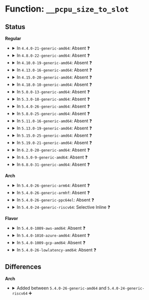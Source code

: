 # Function: <code>__pcpu_size_to_slot</code>

## Status
<b>Regular</b>
<ul>
<li>
<details>
<summary>In <code>4.4.0-21-generic-amd64</code>: Absent ❓</summary>

```json
{
  "name": "__pcpu_size_to_slot",
  "collision_type": "Unique Static",
  "inline_type": "Full",
  "funcs": [
    {
      "addr": 18446744071580614733,
      "name": "__pcpu_size_to_slot",
      "external": false,
      "loc": "mm/percpu.c:205",
      "file": "mm/percpu.c",
      "inline": "not declared, inlined",
      "caller_inline": [
        "mm/percpu.c:pcpu_chunk_relocate",
        "mm/percpu.c:pcpu_free_area",
        "mm/percpu.c:pcpu_alloc_area",
        "mm/percpu.c:pcpu_alloc",
        "mm/percpu.c:pcpu_balance_workfn",
        "mm/percpu.c:pcpu_setup_first_chunk"
      ],
      "caller_func": []
    }
  ],
  "symbols": []
}
```
</details>
</li>
<li>
<details>
<summary>In <code>4.8.0-22-generic-amd64</code>: Absent ❓</summary>

```json
{
  "name": "__pcpu_size_to_slot",
  "collision_type": "Unique Static",
  "inline_type": "Full",
  "funcs": [
    {
      "addr": 18446744071580724215,
      "name": "__pcpu_size_to_slot",
      "external": false,
      "loc": "mm/percpu.c:210",
      "file": "mm/percpu.c",
      "inline": "not declared, inlined",
      "caller_inline": [
        "mm/percpu.c:pcpu_balance_workfn",
        "mm/percpu.c:pcpu_alloc",
        "mm/percpu.c:pcpu_free_area",
        "mm/percpu.c:pcpu_alloc_area",
        "mm/percpu.c:pcpu_chunk_relocate",
        "mm/percpu.c:pcpu_setup_first_chunk"
      ],
      "caller_func": []
    }
  ],
  "symbols": []
}
```
</details>
</li>
<li>
<details>
<summary>In <code>4.10.0-19-generic-amd64</code>: Absent ❓</summary>

```json
{
  "name": "__pcpu_size_to_slot",
  "collision_type": "Unique Static",
  "inline_type": "Full",
  "funcs": [
    {
      "addr": 18446744071580790039,
      "name": "__pcpu_size_to_slot",
      "external": false,
      "loc": "mm/percpu.c:210",
      "file": "mm/percpu.c",
      "inline": "not declared, inlined",
      "caller_inline": [
        "mm/percpu.c:pcpu_balance_workfn",
        "mm/percpu.c:pcpu_alloc",
        "mm/percpu.c:pcpu_free_area",
        "mm/percpu.c:pcpu_alloc_area",
        "mm/percpu.c:pcpu_chunk_relocate",
        "mm/percpu.c:pcpu_setup_first_chunk"
      ],
      "caller_func": []
    }
  ],
  "symbols": []
}
```
</details>
</li>
<li>
<details>
<summary>In <code>4.13.0-16-generic-amd64</code>: Absent ❓</summary>

```json
{
  "name": "__pcpu_size_to_slot",
  "collision_type": "Unique Static",
  "inline_type": "Full",
  "funcs": [
    {
      "addr": 18446744071580829458,
      "name": "__pcpu_size_to_slot",
      "external": false,
      "loc": "mm/percpu.c:197",
      "file": "mm/percpu.c",
      "inline": "not declared, inlined",
      "caller_inline": [
        "mm/percpu.c:pcpu_balance_workfn",
        "mm/percpu.c:pcpu_alloc",
        "mm/percpu.c:pcpu_free_area",
        "mm/percpu.c:pcpu_alloc_area",
        "mm/percpu.c:pcpu_chunk_relocate",
        "mm/percpu.c:pcpu_setup_first_chunk"
      ],
      "caller_func": []
    }
  ],
  "symbols": []
}
```
</details>
</li>
<li>
<details>
<summary>In <code>4.15.0-20-generic-amd64</code>: Absent ❓</summary>

```json
{
  "name": "__pcpu_size_to_slot",
  "collision_type": "Unique Static",
  "inline_type": "Full",
  "funcs": [
    {
      "addr": 18446744071580916156,
      "name": "__pcpu_size_to_slot",
      "external": false,
      "loc": "mm/percpu.c:210",
      "file": "mm/percpu.c",
      "inline": "not declared, inlined",
      "caller_inline": [
        "mm/percpu.c:pcpu_balance_workfn",
        "mm/percpu.c:pcpu_alloc",
        "mm/percpu.c:pcpu_free_area",
        "mm/percpu.c:pcpu_alloc_area",
        "mm/percpu.c:pcpu_chunk_relocate",
        "mm/percpu.c:pcpu_setup_first_chunk"
      ],
      "caller_func": []
    }
  ],
  "symbols": []
}
```
</details>
</li>
<li>
<details>
<summary>In <code>4.18.0-10-generic-amd64</code>: Absent ❓</summary>

```json
{
  "name": "__pcpu_size_to_slot",
  "collision_type": "Unique Static",
  "inline_type": "Full",
  "funcs": [
    {
      "addr": 18446744071581055936,
      "name": "__pcpu_size_to_slot",
      "external": false,
      "loc": "mm/percpu.c:211",
      "file": "mm/percpu.c",
      "inline": "not declared, inlined",
      "caller_inline": [
        "mm/percpu.c:pcpu_balance_workfn",
        "mm/percpu.c:pcpu_alloc",
        "mm/percpu.c:pcpu_free_area",
        "mm/percpu.c:pcpu_alloc_area",
        "mm/percpu.c:pcpu_chunk_relocate",
        "mm/percpu.c:pcpu_setup_first_chunk"
      ],
      "caller_func": []
    }
  ],
  "symbols": []
}
```
</details>
</li>
<li>
<details>
<summary>In <code>5.0.0-13-generic-amd64</code>: Absent ❓</summary>

```json
{
  "name": "__pcpu_size_to_slot",
  "collision_type": "Unique Static",
  "inline_type": "Full",
  "funcs": [
    {
      "addr": 18446744071581133728,
      "name": "__pcpu_size_to_slot",
      "external": false,
      "loc": "mm/percpu.c:219",
      "file": "mm/percpu.c",
      "inline": "not declared, inlined",
      "caller_inline": [
        "mm/percpu.c:pcpu_balance_workfn",
        "mm/percpu.c:pcpu_alloc",
        "mm/percpu.c:pcpu_free_area",
        "mm/percpu.c:pcpu_alloc_area",
        "mm/percpu.c:pcpu_chunk_relocate",
        "mm/percpu.c:pcpu_setup_first_chunk"
      ],
      "caller_func": []
    }
  ],
  "symbols": []
}
```
</details>
</li>
<li>
<details>
<summary>In <code>5.3.0-18-generic-amd64</code>: Absent ❓</summary>

```json
{
  "name": "__pcpu_size_to_slot",
  "collision_type": "Unique Static",
  "inline_type": "Full",
  "funcs": [
    {
      "addr": 18446744071581197182,
      "name": "__pcpu_size_to_slot",
      "external": false,
      "loc": "mm/percpu.c:220",
      "file": "mm/percpu.c",
      "inline": "not declared, inlined",
      "caller_inline": [
        "mm/percpu.c:pcpu_balance_workfn",
        "mm/percpu.c:pcpu_alloc",
        "mm/percpu.c:pcpu_free_area",
        "mm/percpu.c:pcpu_alloc_area",
        "mm/percpu.c:pcpu_chunk_relocate",
        "mm/percpu.c:pcpu_setup_first_chunk"
      ],
      "caller_func": []
    }
  ],
  "symbols": []
}
```
</details>
</li>
<li>
<details>
<summary>In <code>5.4.0-26-generic-amd64</code>: Absent ❓</summary>

```json
{
  "name": "__pcpu_size_to_slot",
  "collision_type": "Unique Static",
  "inline_type": "Full",
  "funcs": [
    {
      "addr": 18446744071581255643,
      "name": "__pcpu_size_to_slot",
      "external": false,
      "loc": "mm/percpu.c:220",
      "file": "mm/percpu.c",
      "inline": "not declared, inlined",
      "caller_inline": [
        "mm/percpu.c:pcpu_balance_workfn",
        "mm/percpu.c:pcpu_alloc",
        "mm/percpu.c:pcpu_free_area",
        "mm/percpu.c:pcpu_alloc_area",
        "mm/percpu.c:pcpu_chunk_relocate",
        "mm/percpu.c:pcpu_setup_first_chunk"
      ],
      "caller_func": []
    }
  ],
  "symbols": []
}
```
</details>
</li>
<li>
<details>
<summary>In <code>5.8.0-25-generic-amd64</code>: Absent ❓</summary>

```json
{
  "name": "__pcpu_size_to_slot",
  "collision_type": "Unique Static",
  "inline_type": "Full",
  "funcs": [
    {
      "addr": 18446744071581444742,
      "name": "__pcpu_size_to_slot",
      "external": false,
      "loc": "mm/percpu.c:221",
      "file": "mm/percpu.c",
      "inline": "not declared, inlined",
      "caller_inline": [
        "mm/percpu.c:pcpu_balance_workfn",
        "mm/percpu.c:pcpu_alloc",
        "mm/percpu.c:pcpu_free_area",
        "mm/percpu.c:pcpu_alloc_area",
        "mm/percpu.c:pcpu_chunk_relocate",
        "mm/percpu.c:pcpu_setup_first_chunk"
      ],
      "caller_func": []
    }
  ],
  "symbols": []
}
```
</details>
</li>
<li>
<details>
<summary>In <code>5.11.0-16-generic-amd64</code>: Absent ❓</summary>

```json
{
  "name": "__pcpu_size_to_slot",
  "collision_type": "Unique Static",
  "inline_type": "Full",
  "funcs": [
    {
      "addr": 18446744071581487638,
      "name": "__pcpu_size_to_slot",
      "external": false,
      "loc": "mm/percpu.c:227",
      "file": "mm/percpu.c",
      "inline": "not declared, inlined",
      "caller_inline": [
        "mm/percpu.c:__pcpu_balance_workfn",
        "mm/percpu.c:pcpu_alloc",
        "mm/percpu.c:pcpu_free_area",
        "mm/percpu.c:pcpu_alloc_area",
        "mm/percpu.c:pcpu_chunk_relocate",
        "mm/percpu.c:pcpu_setup_first_chunk"
      ],
      "caller_func": []
    }
  ],
  "symbols": []
}
```
</details>
</li>
<li>
<details>
<summary>In <code>5.13.0-19-generic-amd64</code>: Absent ❓</summary>

```json
{
  "name": "__pcpu_size_to_slot",
  "collision_type": "Unique Static",
  "inline_type": "Full",
  "funcs": [
    {
      "addr": 18446744071581505496,
      "name": "__pcpu_size_to_slot",
      "external": false,
      "loc": "mm/percpu.c:228",
      "file": "mm/percpu.c",
      "inline": "not declared, inlined",
      "caller_inline": [
        "mm/percpu.c:__pcpu_balance_workfn",
        "mm/percpu.c:pcpu_alloc",
        "mm/percpu.c:pcpu_free_area",
        "mm/percpu.c:pcpu_alloc_area",
        "mm/percpu.c:pcpu_chunk_relocate",
        "mm/percpu.c:pcpu_setup_first_chunk"
      ],
      "caller_func": []
    }
  ],
  "symbols": []
}
```
</details>
</li>
<li>
<details>
<summary>In <code>5.15.0-25-generic-amd64</code>: Absent ❓</summary>

```json
{
  "name": "__pcpu_size_to_slot",
  "collision_type": "Unique Static",
  "inline_type": "Full",
  "funcs": [
    {
      "addr": 18446744071581769708,
      "name": "__pcpu_size_to_slot",
      "external": false,
      "loc": "mm/percpu.c:233",
      "file": "mm/percpu.c",
      "inline": "not declared, inlined",
      "caller_inline": [
        "mm/percpu.c:pcpu_balance_populated",
        "mm/percpu.c:pcpu_alloc",
        "mm/percpu.c:pcpu_free_area",
        "mm/percpu.c:pcpu_alloc_area",
        "mm/percpu.c:pcpu_chunk_relocate",
        "mm/percpu.c:pcpu_setup_first_chunk"
      ],
      "caller_func": []
    }
  ],
  "symbols": []
}
```
</details>
</li>
<li>
<details>
<summary>In <code>5.19.0-21-generic-amd64</code>: Absent ❓</summary>

```json
{
  "name": "__pcpu_size_to_slot",
  "collision_type": "Unique Static",
  "inline_type": "Full",
  "funcs": [
    {
      "addr": 18446744071582150860,
      "name": "__pcpu_size_to_slot",
      "external": false,
      "loc": "mm/percpu.c:233",
      "file": "mm/percpu.c",
      "inline": "not declared, inlined",
      "caller_inline": [
        "mm/percpu.c:pcpu_balance_populated",
        "mm/percpu.c:pcpu_alloc",
        "mm/percpu.c:pcpu_free_area",
        "mm/percpu.c:pcpu_alloc_area",
        "mm/percpu.c:pcpu_chunk_relocate",
        "mm/percpu.c:pcpu_setup_first_chunk"
      ],
      "caller_func": []
    }
  ],
  "symbols": []
}
```
</details>
</li>
<li>
<details>
<summary>In <code>6.2.0-20-generic-amd64</code>: Absent ❓</summary>

```json
{
  "name": "__pcpu_size_to_slot",
  "collision_type": "Unique Static",
  "inline_type": "Full",
  "funcs": [
    {
      "addr": 18446744071582632684,
      "name": "__pcpu_size_to_slot",
      "external": false,
      "loc": "mm/percpu.c:229",
      "file": "mm/percpu.c",
      "inline": "not declared, inlined",
      "caller_inline": [
        "mm/percpu.c:pcpu_balance_populated",
        "mm/percpu.c:pcpu_alloc",
        "mm/percpu.c:pcpu_free_area",
        "mm/percpu.c:pcpu_alloc_area",
        "mm/percpu.c:pcpu_chunk_relocate",
        "mm/percpu.c:pcpu_setup_first_chunk"
      ],
      "caller_func": []
    }
  ],
  "symbols": []
}
```
</details>
</li>
<li>
<details>
<summary>In <code>6.5.0-9-generic-amd64</code>: Absent ❓</summary>

```json
{
  "name": "__pcpu_size_to_slot",
  "collision_type": "Unique Static",
  "inline_type": "Full",
  "funcs": [
    {
      "addr": 18446744071582841804,
      "name": "__pcpu_size_to_slot",
      "external": false,
      "loc": "mm/percpu.c:229",
      "file": "mm/percpu.c",
      "inline": "not declared, inlined",
      "caller_inline": [
        "mm/percpu.c:pcpu_balance_populated",
        "mm/percpu.c:pcpu_alloc",
        "mm/percpu.c:pcpu_free_area",
        "mm/percpu.c:pcpu_alloc_area",
        "mm/percpu.c:pcpu_chunk_relocate",
        "mm/percpu.c:pcpu_setup_first_chunk"
      ],
      "caller_func": []
    }
  ],
  "symbols": []
}
```
</details>
</li>
<li>
<details>
<summary>In <code>6.8.0-31-generic-amd64</code>: Absent ❓</summary>

```json
{
  "name": "__pcpu_size_to_slot",
  "collision_type": "Unique Static",
  "inline_type": "Full",
  "funcs": [
    {
      "addr": 18446744071583019423,
      "name": "__pcpu_size_to_slot",
      "external": false,
      "loc": "mm/percpu.c:229",
      "file": "mm/percpu.c",
      "inline": "not declared, inlined",
      "caller_inline": [
        "mm/percpu.c:pcpu_alloc",
        "mm/percpu.c:pcpu_chunk_relocate",
        "mm/percpu.c:pcpu_setup_first_chunk"
      ],
      "caller_func": []
    }
  ],
  "symbols": []
}
```
</details>
</li>
</ul>
<b>Arch</b>
<ul>
<li>
<details>
<summary>In <code>5.4.0-26-generic-arm64</code>: Absent ❓</summary>

```json
{
  "name": "__pcpu_size_to_slot",
  "collision_type": "Unique Static",
  "inline_type": "Full",
  "funcs": [
    {
      "addr": 18446603336492659984,
      "name": "__pcpu_size_to_slot",
      "external": false,
      "loc": "mm/percpu.c:220",
      "file": "mm/percpu.c",
      "inline": "not declared, inlined",
      "caller_inline": [
        "mm/percpu.c:pcpu_alloc",
        "mm/percpu.c:pcpu_free_area",
        "mm/percpu.c:pcpu_alloc_area",
        "mm/percpu.c:pcpu_chunk_relocate",
        "mm/percpu.c:pcpu_setup_first_chunk"
      ],
      "caller_func": []
    }
  ],
  "symbols": []
}
```
</details>
</li>
<li>
<details>
<summary>In <code>5.4.0-26-generic-armhf</code>: Absent ❓</summary>

```json
{
  "name": "__pcpu_size_to_slot",
  "collision_type": "Unique Static",
  "inline_type": "Full",
  "funcs": [
    {
      "addr": 3226498520,
      "name": "__pcpu_size_to_slot",
      "external": false,
      "loc": "mm/percpu.c:220",
      "file": "mm/percpu.c",
      "inline": "not declared, inlined",
      "caller_inline": [
        "mm/percpu.c:pcpu_alloc",
        "mm/percpu.c:pcpu_free_area",
        "mm/percpu.c:pcpu_alloc_area",
        "mm/percpu.c:pcpu_chunk_relocate",
        "mm/percpu.c:pcpu_setup_first_chunk"
      ],
      "caller_func": []
    }
  ],
  "symbols": []
}
```
</details>
</li>
<li>
<details>
<summary>In <code>5.4.0-26-generic-ppc64el</code>: Absent ❓</summary>

```json
{
  "name": "__pcpu_size_to_slot",
  "collision_type": "Unique Static",
  "inline_type": "Full",
  "funcs": [
    {
      "addr": 13835058055285976576,
      "name": "__pcpu_size_to_slot",
      "external": false,
      "loc": "mm/percpu.c:220",
      "file": "mm/percpu.c",
      "inline": "not declared, inlined",
      "caller_inline": [
        "mm/percpu.c:pcpu_alloc",
        "mm/percpu.c:pcpu_free_area",
        "mm/percpu.c:pcpu_alloc_area",
        "mm/percpu.c:pcpu_chunk_relocate",
        "mm/percpu.c:pcpu_setup_first_chunk"
      ],
      "caller_func": []
    }
  ],
  "symbols": []
}
```
</details>
</li>
<li>
<details>
<summary>In <code>5.4.0-24-generic-riscv64</code>: Selective Inline ❓</summary>

```c
int __pcpu_size_to_slot(int size)
```

```json
{
  "name": "__pcpu_size_to_slot",
  "collision_type": "Unique Static",
  "inline_type": "Selective",
  "funcs": [
    {
      "addr": 18446743936272660626,
      "name": "__pcpu_size_to_slot",
      "external": false,
      "loc": "mm/percpu.c:220",
      "file": "mm/percpu.c",
      "inline": "not declared, inlined",
      "caller_inline": [],
      "caller_func": [
        "mm/percpu.c:pcpu_alloc",
        "mm/percpu.c:pcpu_chunk_slot",
        "mm/percpu.c:pcpu_setup_first_chunk"
      ]
    }
  ],
  "symbols": [
    {
      "addr": 18446743936272660626,
      "name": "__pcpu_size_to_slot",
      "section": ".text",
      "bind": "STB_LOCAL",
      "size": 124
    }
  ]
}
```
</details>
</li>
</ul>
<b>Flavor</b>
<ul>
<li>
<details>
<summary>In <code>5.4.0-1009-aws-amd64</code>: Absent ❓</summary>

```json
{
  "name": "__pcpu_size_to_slot",
  "collision_type": "Unique Static",
  "inline_type": "Full",
  "funcs": [
    {
      "addr": 18446744071581224491,
      "name": "__pcpu_size_to_slot",
      "external": false,
      "loc": "mm/percpu.c:220",
      "file": "mm/percpu.c",
      "inline": "not declared, inlined",
      "caller_inline": [
        "mm/percpu.c:pcpu_balance_workfn",
        "mm/percpu.c:pcpu_alloc",
        "mm/percpu.c:pcpu_free_area",
        "mm/percpu.c:pcpu_alloc_area",
        "mm/percpu.c:pcpu_chunk_relocate",
        "mm/percpu.c:pcpu_setup_first_chunk"
      ],
      "caller_func": []
    }
  ],
  "symbols": []
}
```
</details>
</li>
<li>
<details>
<summary>In <code>5.4.0-1010-azure-amd64</code>: Absent ❓</summary>

```json
{
  "name": "__pcpu_size_to_slot",
  "collision_type": "Unique Static",
  "inline_type": "Full",
  "funcs": [
    {
      "addr": 18446744071581170479,
      "name": "__pcpu_size_to_slot",
      "external": false,
      "loc": "mm/percpu.c:220",
      "file": "mm/percpu.c",
      "inline": "not declared, inlined",
      "caller_inline": [
        "mm/percpu.c:pcpu_balance_workfn",
        "mm/percpu.c:pcpu_alloc",
        "mm/percpu.c:pcpu_free_area",
        "mm/percpu.c:pcpu_alloc_area",
        "mm/percpu.c:pcpu_chunk_relocate",
        "mm/percpu.c:pcpu_setup_first_chunk"
      ],
      "caller_func": []
    }
  ],
  "symbols": []
}
```
</details>
</li>
<li>
<details>
<summary>In <code>5.4.0-1009-gcp-amd64</code>: Absent ❓</summary>

```json
{
  "name": "__pcpu_size_to_slot",
  "collision_type": "Unique Static",
  "inline_type": "Full",
  "funcs": [
    {
      "addr": 18446744071581215691,
      "name": "__pcpu_size_to_slot",
      "external": false,
      "loc": "mm/percpu.c:220",
      "file": "mm/percpu.c",
      "inline": "not declared, inlined",
      "caller_inline": [
        "mm/percpu.c:pcpu_balance_workfn",
        "mm/percpu.c:pcpu_alloc",
        "mm/percpu.c:pcpu_free_area",
        "mm/percpu.c:pcpu_alloc_area",
        "mm/percpu.c:pcpu_chunk_relocate",
        "mm/percpu.c:pcpu_setup_first_chunk"
      ],
      "caller_func": []
    }
  ],
  "symbols": []
}
```
</details>
</li>
<li>
<details>
<summary>In <code>5.4.0-26-lowlatency-amd64</code>: Absent ❓</summary>

```json
{
  "name": "__pcpu_size_to_slot",
  "collision_type": "Unique Static",
  "inline_type": "Full",
  "funcs": [
    {
      "addr": 18446744071581278397,
      "name": "__pcpu_size_to_slot",
      "external": false,
      "loc": "mm/percpu.c:220",
      "file": "mm/percpu.c",
      "inline": "not declared, inlined",
      "caller_inline": [
        "mm/percpu.c:pcpu_balance_workfn",
        "mm/percpu.c:pcpu_alloc",
        "mm/percpu.c:pcpu_free_area",
        "mm/percpu.c:pcpu_alloc_area",
        "mm/percpu.c:pcpu_chunk_relocate",
        "mm/percpu.c:pcpu_setup_first_chunk"
      ],
      "caller_func": []
    }
  ],
  "symbols": []
}
```
</details>
</li>
</ul>

## Differences
<b>Arch</b>
<ul>
<li>
<details>
<summary>Added between <code>5.4.0-26-generic-amd64</code> and <code>5.4.0-24-generic-riscv64</code> ➕</summary>

```c
int __pcpu_size_to_slot(int size)
```
</details>
</li>
</ul>
